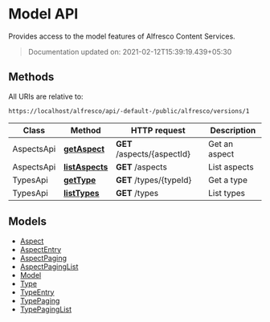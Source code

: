 # **Model API**

Provides access to the model features of Alfresco Content Services.

> Documentation updated on: 2021-02-12T15:39:19.439+05:30

## Methods

All URIs are relative to:

```text
https://localhost/alfresco/api/-default-/public/alfresco/versions/1
```

Class | Method | HTTP request | Description
------------ | ------------- | ------------- | -------------
AspectsApi | [**getAspect**](docs/AspectsApi.md#getAspect) | **GET** /aspects/{aspectId} | Get an aspect
AspectsApi | [**listAspects**](docs/AspectsApi.md#listAspects) | **GET** /aspects | List aspects
TypesApi | [**getType**](docs/TypesApi.md#getType) | **GET** /types/{typeId} | Get a type
TypesApi | [**listTypes**](docs/TypesApi.md#listTypes) | **GET** /types | List types

## Models

- [Aspect](docs/Aspect.md)
- [AspectEntry](docs/AspectEntry.md)
- [AspectPaging](docs/AspectPaging.md)
- [AspectPagingList](docs/AspectPagingList.md)
- [Model](docs/Model.md)
- [Type](docs/Type.md)
- [TypeEntry](docs/TypeEntry.md)
- [TypePaging](docs/TypePaging.md)
- [TypePagingList](docs/TypePagingList.md)
